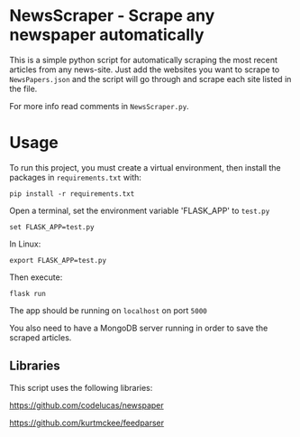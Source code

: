 # NewsScraper - Scrape any newspaper automatically
This is a simple python script for automatically scraping the most recent articles from any news-site.
Just add the websites you want to scrape to `NewsPapers.json` and the script will go through
and scrape each site listed in the file.

For more info read comments in `NewsScraper.py`.

# Usage
To run this project, you must create a virtual environment,
then install the packages in `requirements.txt` with:
```
pip install -r requirements.txt
```

Open a terminal, set the environment variable 'FLASK_APP' to `test.py` 

```
set FLASK_APP=test.py
```

In Linux:
```
export FLASK_APP=test.py
```

Then execute:
```
flask run
```

The app should be running on `localhost` on port `5000`

You also need to have a MongoDB server running in order to save the scraped articles.  

## Libraries
This script uses the following libraries:

https://github.com/codelucas/newspaper

https://github.com/kurtmckee/feedparser
